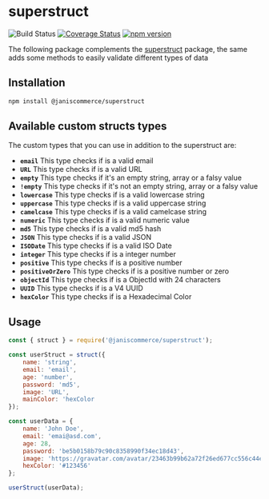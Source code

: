 # superstruct

![Build Status](https://github.com/janis-commerce/superstruct/workflows/Build%20Status/badge.svg)
[![Coverage Status](https://coveralls.io/repos/github/janis-commerce/superstruct/badge.svg?branch=master)](https://coveralls.io/github/janis-commerce/superstruct?branch=master)
[![npm version](https://badge.fury.io/js/%40janiscommerce%2Fsuperstruct.svg)](https://www.npmjs.com/package/@janiscommerce/superstruct)


The following package complements the [superstruct](https://github.com/ianstormtaylor/superstruct) package, the same adds some methods to easily validate different types of data

## Installation
```sh
npm install @janiscommerce/superstruct
```
## Available custom structs types
The custom types that you can use in addition to the superstruct are:
- **`email`** This type checks if is a valid email
- **`URL`** This type checks if is a valid URL
- **`empty`** This type checks if it's an empty string, array or a falsy value
- **`!empty`** This type checks if it's not an empty string, array or a falsy value
- **`lowercase`** This type checks if is a valid lowercase string
- **`uppercase`** This type checks if is a valid uppercase string
- **`camelcase`** This type checks if is a valid camelcase string
- **`numeric`** This type checks if is a valid numeric value
- **`md5`** This type checks if is a valid md5 hash
- **`JSON`** This type checks if is a valid JSON
- **`ISODate`** This type checks if is a valid ISO Date
- **`integer`** This type checks if is a integer number
- **`positive`** This type checks if is a positive number
- **`positiveOrZero`** This type checks if is a positive number or zero
- **`objectId`** This type checks if is a ObjectId with 24 characters
- **`UUID`** This type checks if is a V4 UUID
- **`hexColor`** This type checks if is a Hexadecimal Color

## Usage
```js
const { struct } = require('@janiscommerce/superstruct');

const userStruct = struct({
	name: 'string',
	email: 'email',
	age: 'number',
	password: 'md5',
	image: 'URL',
	mainColor: 'hexColor
});

const userData = {
	name: 'John Doe',
	email: 'emai@asd.com',
	age: 28,
	password: 'be5b0158b79c90c8358990f34ec18d43',
	image: 'https://gravatar.com/avatar/23463b99b62a72f26ed677cc556c44e8?s=200',
	hexColor: '#123456'
};

userStruct(userData);
```
